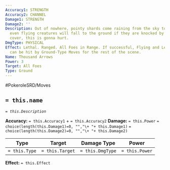 ```yaml
---
Accuracy1: STRENGTH
Accuracy2: CHANNEL
Damage1: STRENGTH
Damage2: ''
Description: Out of nowhere, pointy shards come raining from the sky towards the foes,
  even flying creatures will fall to the ground if they are knocked by them. Take
  cover, this is gonna hurt.
DmgType: PHYSICAL
Effect: Lethal. Ranged. All Foes in Range. If successful, Flying and Levitating Pokemon
  can be hit by Ground-Type Moves for the rest of the scene.
Name: Thousand Arrows
Power: 3
Target: All Foes
Type: Ground
---
```


#PokeroleSRD/Moves

## `= this.name` 
*`= this.Description`*

**Accuracy:** `= this.Accuracy1` + `= this.Accuracy2`
**Damage:** `= this.Power` `= choice(length(this.Damage1)=0, "","\+ "+ this.Damage1)` `= choice(length(this.Damage2)=0, "","\+ "+ this.Damage2)`

| Type          | Target          | Damage Type          | Power          |
| ------------- | --------------- | ---------------- | -------------- |
| `= this.Type` | `= this.Target` | `= this.DmgType` | `= this.Power` | 

**Effect:** `= this.Effect`
